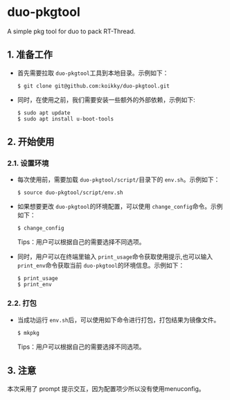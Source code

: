 # duo-pkgtool
A simple pkg tool for duo to pack RT-Thread.                 

## 1. 准备工作
- 首先需要拉取 `duo-pkgtool`工具到本地目录。示例如下：
	``` shell 
	$ git clone git@github.com:koikky/duo-pkgtool.git 
	```
                   
- 同时，在使用之前，我们需要安装一些额外的外部依赖，示例如下:                           	
	``` shell
	$ sudo apt update
	$ sudo apt install u-boot-tools
	```

## 2. 开始使用
### 2.1. 设置环境
- 每次使用前，需要加载 `duo-pkgtool/script/`目录下的 `env.sh`。示例如下：                                    
	``` shell
	$ source duo-pkgtool/script/env.sh 
	```  
                            
- 如果想要更改 `duo-pkgtool`的环境配置，可以使用 `change_config`命令。示例如下：
	``` shell
	$ change_config 
	```           
	Tips：用户可以根据自己的需要选择不同选项。                                    

- 同时，用户可以在终端里输入 `print_usage`命令获取使用提示,也可以输入 `print_env`命令获取当前 `duo-pkgtool`的环境信息。示例如下：                                      
	``` shell 
	$ print_usage
	$ print_env
	```                        

### 2.2. 打包
- 当成功运行 `env.sh`后，可以使用如下命令进行打包，打包结果为镜像文件。                        
	``` shell
	$ mkpkg
	```                             
	Tips：用户可以根据自己的需要选择不同选项。                               

## 3. 注意
本次采用了 prompt 提示交互，因为配置项少所以没有使用menuconfig。  
